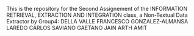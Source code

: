 This is the repository for the Second Assignement of the INFORMATION RETRIEVAL, EXTRACTION AND INTEGRATION class, a Non-Textual Data Extractor by Group4: 
DELLA VALLE FRANCESCO
GONZALEZ-ALMANSA LAREDO CARLOS
SAVIANO GAETANO
JAIN ARTH AMIT
